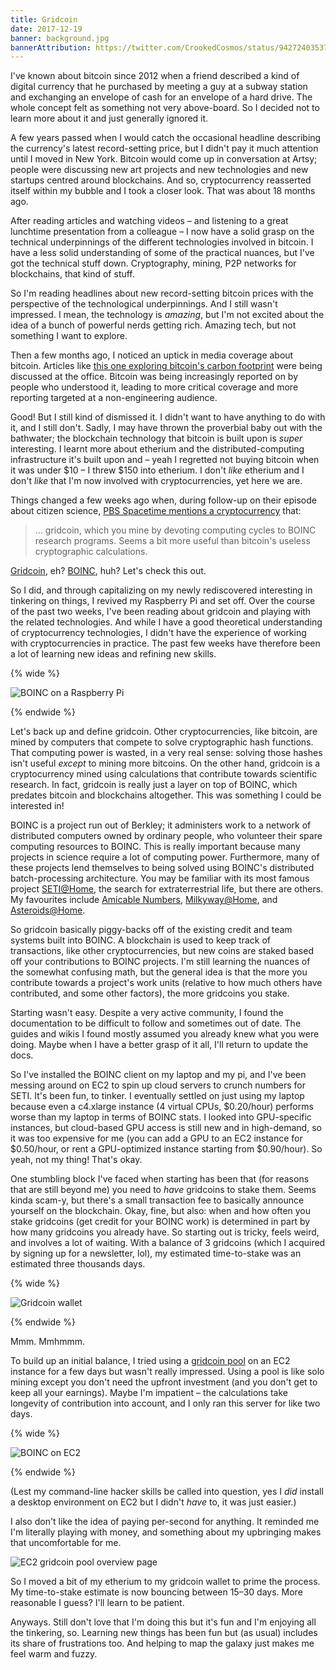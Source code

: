 ```yaml
---
title: Gridcoin
date: 2017-12-19
banner: background.jpg
bannerAttribution: https://twitter.com/CrookedCosmos/status/942724035376566272
---
```


I've known about bitcoin since 2012 when a friend described a kind of digital currency that he purchased by meeting a guy at a subway station and exchanging an envelope of cash for an envelope of a hard drive. The whole concept felt as something not very above-board. So I decided not to learn more about it and just generally ignored it.

A few years passed when I would catch the occasional headline describing the currency's latest record-setting price, but I didn't pay it much attention until I moved in New York. Bitcoin would come up in conversation at Artsy; people were discussing new art projects and new technologies and new startups centred around blockchains. And so, cryptocurrency reasserted itself within my bubble and I took a closer look. That was about 18 months ago.

After reading articles and watching videos – and listening to a great lunchtime presentation from a colleague – I now have a solid grasp on the technical underpinnings of the different technologies involved in bitcoin. I have a less solid understanding of some of the practical nuances, but I've got the technical stuff down. Cryptography, mining, P2P networks for blockchains, that kind of stuff.

So I'm reading headlines about new record-setting bitcoin prices with the perspective of the technological underpinnings. And I still wasn't impressed. I mean, the technology is _amazing_, but I'm not excited about the idea of a bunch of powerful nerds getting rich. Amazing tech, but not something I want to explore.

Then a few months ago, I noticed an uptick in media coverage about bitcoin. Articles like [this one exploring bitcoin's carbon footprint][energy] were being discussed at the office. Bitcoin was being increasingly reported on by people who understood it, leading to more critical coverage and more reporting targeted at a non-engineering audience.

Good! But I still kind of dismissed it. I didn't want to have anything to do with it, and I still don't. Sadly, I may have thrown the proverbial baby out with the bathwater; the blockchain technology that bitcoin is built upon is _super_ interesting. I learnt more about etherium and the distributed-computing infrastructure it's built upon and – yeah I regretted not buying bitcoin when it was under $10 – I threw $150 into etherium. I don't _like_ etherium and I don't _like_ that I'm now involved with cryptocurrencies, yet here we are.

Things changed a few weeks ago when, during follow-up on their episode about citizen science, [PBS Spacetime mentions a cryptocurrency][spacetime] that:

> ... gridcoin, which you mine by devoting computing cycles to BOINC research programs. Seems a bit more useful than bitcoin's useless cryptographic calculations.

[Gridcoin], eh? [BOINC][boinc], huh? Let's check this out.

So I did, and through capitalizing on my newly rediscovered interesting in tinkering on things, I revived my Raspberry Pi and set off. Over the course of the past two weeks, I've been reading about gridcoin and playing with the related technologies. And while I have a good theoretical understanding of cryptocurrency technologies, I didn't have the experience of working with cryptocurrencies in practice. The past few weeks have therefore been a lot of learning new ideas and refining new skills.

{% wide %}

![BOINC on a Raspberry Pi](pi.png)

{% endwide %}

Let's back up and define gridcoin. Other cryptocurrencies, like bitcoin, are mined by computers that compete to solve cryptographic hash functions. That computing power is wasted, in a very real sense: solving those hashes isn't useful _except_ to mining more bitcoins. On the other hand, gridcoin is a cryptocurrency mined using calculations that contribute towards scientific research. In fact, gridcoin is really just a layer on top of BOINC, which predates bitcoin and blockchains altogether. This was something I could be interested in!

BOINC is a project run out of Berkley; it administers work to a network of distributed computers owned by ordinary people, who volunteer their spare computing resources to BOINC. This is really important because many projects in science require a lot of computing power. Furthermore, many of these projects lend themselves to being solved using BOINC's distributed batch-processing architecture. You may be familiar with its most famous project [SETI@Home][seti], the search for extraterrestrial life, but there are others. My favourites include [Amicable Numbers][amicable], [Milkyway@Home][milky], and [Asteroids@Home][asteroids].

So gridcoin basically piggy-backs off of the existing credit and team systems built into BOINC. A blockchain is used to keep track of transactions, like other cryptocurrencies, but new coins are staked based off your contributions to BOINC projects. I'm still learning the nuances of the somewhat confusing math, but the general idea is that the more you contribute towards a project's work units (relative to how much others have contributed, and some other factors), the more gridcoins you stake.

Starting wasn't easy. Despite a very active community, I found the documentation to be difficult to follow and sometimes out of date. The guides and wikis I found mostly assumed you already knew what you were doing. Maybe when I have a better grasp of it all, I'll return to update the docs.

So I've installed the BOINC client on my laptop and my pi, and I've been messing around on EC2 to spin up cloud servers to crunch numbers for SETI. It's been fun, to tinker. I eventually settled on just using my laptop because even a c4.xlarge instance (4 virtual CPUs, $0.20/hour) performs worse than my laptop in terms of BOINC stats. I looked into GPU-specific instances, but cloud-based GPU access is still new and in high-demand, so it was too expensive for me (you can add a GPU to an EC2 instance for $0.50/hour, or rent a GPU-optimized instance starting from \$0.90/hour). So yeah, not my thing! That's okay.

One stumbling block I've faced when starting has been that (for reasons that are still beyond me) you need to _have_ gridcoins to stake them. Seems kinda scam-y, but there's a small transaction fee to basically announce yourself on the blockchain. Okay, fine, but also: when and how often you stake gridcoins (get credit for your BOINC work) is determined in part by how many gridcoins you already have. So starting out is tricky, feels weird, and involves a lot of waiting. With a balance of 3 gridcoins (which I acquired by signing up for a newsletter, lol), my estimated time-to-stake was an estimated three thousands days.

{% wide %}

![Gridcoin wallet](wallet.png)

{% endwide %}

Mmm. Mmhmmm.

To build up an initial balance, I tried using a [gridcoin pool][grcpool] on an EC2 instance for a few days but wasn't really impressed. Using a pool is like solo mining except you don't need the upfront investment (and you don't get to keep all your earnings). Maybe I'm impatient – the calculations take longevity of contribution into account, and I only ran this server for like two days.

{% wide %}

![BOINC on EC2](ec2.png)

{% endwide %}

(Lest my command-line hacker skills be called into question, yes I _did_ install a desktop environment on EC2 but I didn't _have_ to, it was just easier.)

I also don't like the idea of paying per-second for anything. It reminded me I'm literally playing with money, and something about my upbringing makes that uncomfortable for me.

![EC2 gridcoin pool overview page](pool.png)

So I moved a bit of my etherium to my gridcoin wallet to prime the process. My time-to-stake estimate is now bouncing between 15–30 days. More reasonable I guess? I'll learn to be patient.

Anyways. Still don't love that I'm doing this but it's fun and I'm enjoying all the tinkering, so. Learning new things has been fun but (as usual) includes its share of frustrations too. And helping to map the galaxy just makes me feel warm and fuzzy.

[energy]: https://motherboard.vice.com/en_us/article/ywbbpm/bitcoin-mining-electricity-consumption-ethereum-energy-climate-change
[spacetime]: https://youtu.be/izqaWyZsEtY?t=784
[gridcoin]: http://www.gridcoin.us
[boinc]: https://boinc.berkeley.edu
[seti]: http://setiathome.berkeley.edu
[amicable]: https://sech.me/boinc/Amicable/
[milky]: https://milkyway.cs.rpi.edu/milkyway/
[asteroids]: http://asteroidsathome.net
[grcpool]: https://grcpool.com
